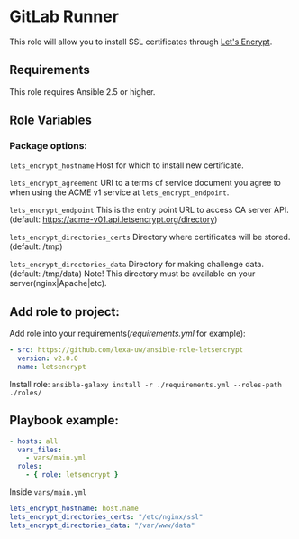GitLab Runner 
=============

This role will allow you to install SSL certificates through [Let's Encrypt](https://letsencrypt.org/).

Requirements
------------

This role requires Ansible 2.5 or higher.

Role Variables
--------------

### Package options:
  
`lets_encrypt_hostname`
Host for which to install new certificate.

`lets_encrypt_agreement`
URI to a terms of service document you agree to when using the ACME v1 service at `lets_encrypt_endpoint`.

`lets_encrypt_endpoint`
This is the entry point URL to access CA server API. (default: https://acme-v01.api.letsencrypt.org/directory)

`lets_encrypt_directories_certs`
Directory where certificates will be stored. (default: /tmp)

`lets_encrypt_directories_data`
Directory for making challenge data. (default: /tmp/data)
Note! This directory must be available on your server(nginx|Apache|etc).

Add role to project:
----------------
Add role into your requirements(_requirements.yml_ for example):
```yaml
- src: https://github.com/lexa-uw/ansible-role-letsencrypt
  version: v2.0.0
  name: letsencrypt
```

Install role: `ansible-galaxy install -r ./requirements.yml --roles-path ./roles/`

Playbook example:
----------------
```yaml
- hosts: all
  vars_files:
    - vars/main.yml
  roles:
    - { role: letsencrypt }
```

Inside `vars/main.yml`
```yaml
lets_encrypt_hostname: host.name
lets_encrypt_directories_certs: "/etc/nginx/ssl"
lets_encrypt_directories_data: "/var/www/data"
```

